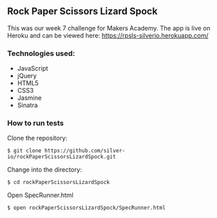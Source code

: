 ## Rock Paper Scissors Lizard Spock

This was our week 7 challenge for Makers Academy.
The app is live on Heroku and can be viewed here: https://rpsls-silverio.herokuapp.com/

### Technologies used:
- JavaScript
- jQuery
- HTML5
- CSS3
- Jasmine
- Sinatra

### How to run tests
Clone the repository:
```shell
$ git clone https://github.com/silver-io/rockPaperScissorsLizardSpock.git
```

Change into the directory:
```shell
$ cd rockPaperScissorsLizardSpock
```

Open SpecRunner.html
```shell
$ open rockPaperScissorsLizardSpock/SpecRunner.html
```
